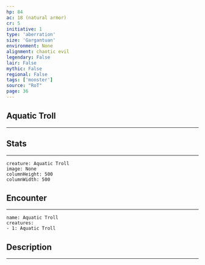 ```yaml
---
hp: 84
ac: 18 (natural armor)
cr: 5
initiative: 1
type: 'aberration'    
size: 'Gargantuan'
environment: None
alignment: chaotic evil
legendary: False
lair: False
mythic: False
regional: False
tags: ['monster']
source: "RoT"
page: 36
---
```


## Aquatic Troll
---



## Stats
---

```statblock
creature: Aquatic Troll
image: None
columnHeight: 500
columnWidth: 500
```

## Encounter
---

```encounter-table
name: Aquatic Troll
creatures:
- 1: Aquatic Troll
```

## Description
---




